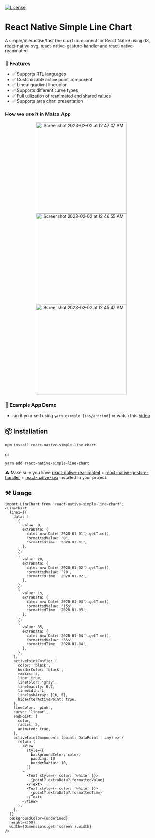 [![License](http://img.shields.io/badge/license-MIT-green.svg?style=flat)](https://github.com/Malaa-tech/react-native-simple-line-chart)

# React Native Simple Line Chart
A simple/interactive/fast line chart component for React Native using d3, react-native-svg, react-native-gesture-handler and react-native-reanimated.

### 🦄 Features
- ✅  Supports RTL languages   
- ✅  Customizable active point component  
- ✅  Linear gradient line color  
- ✅  Supports different curve types  
- ✅  Full utilization of reanimated and shared values  
- ✅  Supports area chart presentation   

 
### How we use it in Malaa App
<p align="center">
  <img width="300" alt="Screenshot 2023-02-02 at 12 47 07 AM" src="https://user-images.githubusercontent.com/24798045/216170753-6d2a71fb-866e-48f9-83b1-2a9f1404753b.png">
  <img width="300" alt="Screenshot 2023-02-02 at 12 46 55 AM" src="https://user-images.githubusercontent.com/24798045/216170756-fa446ccb-f97b-4524-a19e-5e10f7a2561b.png">
  <img width="300" alt="Screenshot 2023-02-02 at 12 45 47 AM" src="https://user-images.githubusercontent.com/24798045/216170758-8513ad23-9803-4fea-9e50-434f93a54965.png">
</p>

### 🔮 Example App Demo
- run it your self using ```yarn example [ios/andriod]``` or watch this [Video](https://user-images.githubusercontent.com/24798045/216169227-8044461f-9d2d-4990-b3aa-c15e2b3464e2.mp4)

## 📦 Installation
```bash | pure
npm install react-native-simple-line-chart
```
or
```bash | pure
yarn add react-native-simple-line-chart
```
⚠️ Make sure you have [react-native-reanimated](https://docs.swmansion.com/react-native-reanimated/) + [react-native-gesture-handler](https://docs.swmansion.com/react-native-gesture-handler/docs/) + [react-native-svg](https://github.com/software-mansion/react-native-svg) installed in your project.


## ⚒️ Usage
```tsx | pure
import LineChart from 'react-native-simple-line-chart';
<LineChart
  line1={{
    data: [
      {
        value: 0,
        extraData: {
          date: new Date('2020-01-01').getTime(),
          formattedValue: '0',
          formattedTime: '2020-01-01',
        },
      },
      {
        value: 20,
        extraData: {
          date: new Date('2020-01-02').getTime(),
          formattedValue: '20',
          formattedTime: '2020-01-02',
        },
      },
      {
        value: 15,
        extraData: {
          date: new Date('2020-01-03').getTime(),
          formattedValue: '15$',
          formattedTime: '2020-01-03',
        },
      },
      {
        value: 35,
        extraData: {
          date: new Date('2020-01-04').getTime(),
          formattedValue: '35$',
          formattedTime: '2020-01-04',
        },
      },
    ],
    activePointConfig: {
      color: 'black',
      borderColor: 'black',
      radius: 4,
      line: true,
      lineColor: 'gray',
      lineOpacity: 0.7,
      lineWidth: 1,
      lineDashArray: [10, 5],
      hideAfterActivePoint: true,
    },
    lineColor: 'pink',
    curve: 'linear',
    endPoint: {
      color,
      radius: 5,
      animated: true,
    },
    activePointComponent: (point: DataPoint | any) => {
      return (
        <View
          style={{
            backgroundColor: color,
            padding: 10,
            borderRadius: 10,
          }}
        >
          <Text style={{ color: 'white' }}>
            {point?.extraData?.formattedValue}
          </Text>
          <Text style={{ color: 'white' }}>
            {point?.extraData?.formattedTime}
          </Text>
        </View>
      );
    },
  }}
  backgroundColor={undefined}
  height={200}
  width={Dimensions.get('screen').width}
/>
```
